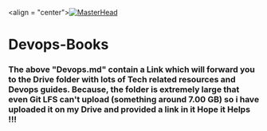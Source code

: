 <align = "center">[![MasterHead](https://i0.wp.com/elitetools-partner.com/wp-content/uploads/2020/07/google-drive-gif.gif?fit=400%2C300&ssl=1)](https://elitetools-partner.com/google-drive-gif/)

<h1><b> Devops-Books </b></h1>
<h3>The above "Devops.md" contain a Link which will forward you to the Drive folder with lots of Tech related resources and Devops guides. Because,
the folder is extremely large that even Git LFS can't upload (something around 7.00 GB) so i have uploaded it on my Drive and provided a link in it 
Hope it Helps !!!
</h3>
